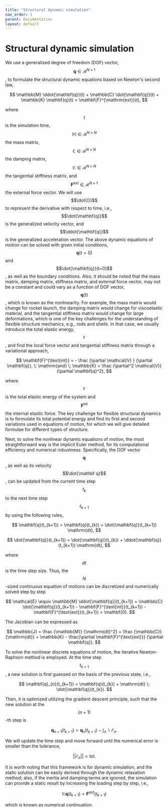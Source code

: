 ```yaml
---
title: "Structural dynamic simulation"
nav_order: 1
parent: Documentation
layout: default
---
```


# Structural dynamic simulation

We use a generalized degree of freedom (DOF) vector, $$\mathbf{q} \in \mathcal{R}^{N \times 1}$$, to formulate the structural dynamic equations based on Newton's second law,

$$
\mathbb{M} \ddot{\mathbf{q}}(t) + \mathbb{C} \dot{\mathbf{q}}(t) + \mathbb{K} \mathbf{q}(t) = \mathbf{F}^{\mathrm{ext}}(t),
$$

where $$t$$ is the simulation time, $$\mathbb{M} \in \mathcal{R}^{N \times N} $$ the mass matrix, $$\mathbb{C} \in \mathcal{R}^{N \times N} $$ the damping matrix, $$\mathbb{K} \in \mathcal{R}^{N \times N} $$ the tangential stiffness matrix, and $$\mathbf{F}^{\mathrm{ext}} \in \mathcal{R}^{N \times 1}$$ the external force vector. We will use $$\dot{()}$$ to represent the derivative with respect to time, i.e., $$\dot{\mathbf{q}}$$ is the generalized velocity vector, and $$\ddot{\mathbf{q}}$$ is the generalized acceleration vector. The above dynamic equations of motion can be solved with given initial conditions, $$\mathbf{q}(t=0)$$ and $$\dot{\mathbf{q}}(t=0)$$, as well as the boundary conditions. Also, it should be noted that the mass matrix, damping matrix, stiffness matrix, and external force vector, may not be a constant and could vary as a function of DOF vector, $$\mathbf{q}(t)$$, which is known as the nonlinearity. For example, the mass matrix would change for rocket launch, the damping matrix would change for viscoelastic material, and the tangential stiffness matrix would change for large deformations, which is one of the key challenges for the understanding of flexible structure mechanics, e.g., rods and shells. In that case, we usually introduce the total elastic energy, $$\mathcal{V}$$, and find the local force vector and tangential stiffness matrix through a variational approach,

$$
\mathbf{F}^{\text{int}} = - \frac {\partial \mathcal{V} } {\partial \mathbf{q}}, \; \mathrm{and} \;
\mathbb{K} = \frac {\partial^2 \mathcal{V}} {\partial \mathbf{q}^2},
$$

where $$\mathcal{V}$$ is the total elastic energy of the system and $$\mathbf{F}^{\text{int}}$$ the internal elastic force. The key challenge for flexible structural dynamics is to formulate its total potential energy and find its first and second variations used in equations of motion, for which we will give detailed formulae for different types of structure.

Next, to solve the nonlinear dynamic equations of motion, the most straightforward way is the implicit Euler method, for its computational efficiency and numerical robustness. Specifically, the DOF vector $$\mathbf q$$, as well as its velocity $$\dot{\mathbf q}$$, can be updated from the current time step $$ t_{k} $$ to the next time step $$ t_{k+1}$$ by using the following rules,

$$
\mathbf{q}(t_{k+1}) =  \mathbf{q}(t_{k}) +  \dot{\mathbf{q}}(t_{k+1}) \mathrm{dt},
$$

$$
\dot{\mathbf{q}}(t_{k+1}) = \dot{\mathbf{q}}(t_{k}) + \ddot{\mathbf{q}}(t_{k+1}) \mathrm{dt}, 
$$

where $$\mathrm{dt}$$ is the time step size. Thus, the $$N$$-sized continuous equation of motions can be discretized and numerically solved step by step

$$
\mathcal{E} \equiv \mathbb{M} \ddot{\mathbf{q}}(t_{k+1}) + \mathbb{C} \dot{\mathbf{q}}(t_{k+1}) - \mathbf{F}^{\text{int}}(t_{k+1}) - \mathbf{F}^{\text{ext}}(t_{k+1}) = \mathbf{0}.
$$

The Jacobian can be expressed as

$$
\mathbb{J} = \frac {\mathbb{M}} {\mathrm{dt}^2} +  \frac {\mathbb{C}} {\mathrm{dt}} + \mathbb{K} - \frac{\partial \mathbf{F}^{\text{ext}}} {\partial \mathbf{q}}.
$$

To solve the nonlinear discrete equations of motion, the iterative Newton-Raphson method is employed. At the time step $$t_{k+1}$$, a new solution is first guessed on the basis of the previous state, i.e.,

$$
\mathbf{q}_{n}(t_{k+1}) = \mathbf{q}(t_{k}) + \mathrm{dt} \; \dot{\mathbf{q}}(t_{k}).
$$

Then, it is optimized utilizing the gradient descent principle, such that the new solution at the $$(n+1)$$-th step is

$$
\mathbf{q}_{n+1}(t_{k+1}) = \mathbf{q}_{n}(t_{k+1}) - \mathbb{J}_{n} \backslash \mathcal{E}_{n}.
$$

We will update the time step and move forward until the numerical error is smaller than the tolerance, 

$$
|| \mathcal{E}_{n}|| < \mathrm{tol}.
$$

It is worth noting that this framework is for dynamic simulation, and the static solution can be easily derived through the dynamic relaxation method; also, if the inertia and damping terms are ignored, the simulation can provide a static result by increasing the loading step by step, i.e., 

$$
\mathbb{K} \mathbf{q}(t_{k+1}) = \mathbf{F}^{\text{ext}}(t_{k+1})
$$

which is known as numerical continuation.
